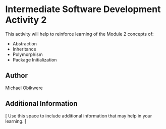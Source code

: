 # Intermediate Software Development Activity 2

This activity will help to reinforce learning of the Module 2 concepts of:

- Abstraction
- Inheritance
- Polymorphism
- Package Initialization

## Author

Michael Obikwere

## Additional Information

[ Use this space to include additional information that may help in your learning. ]
